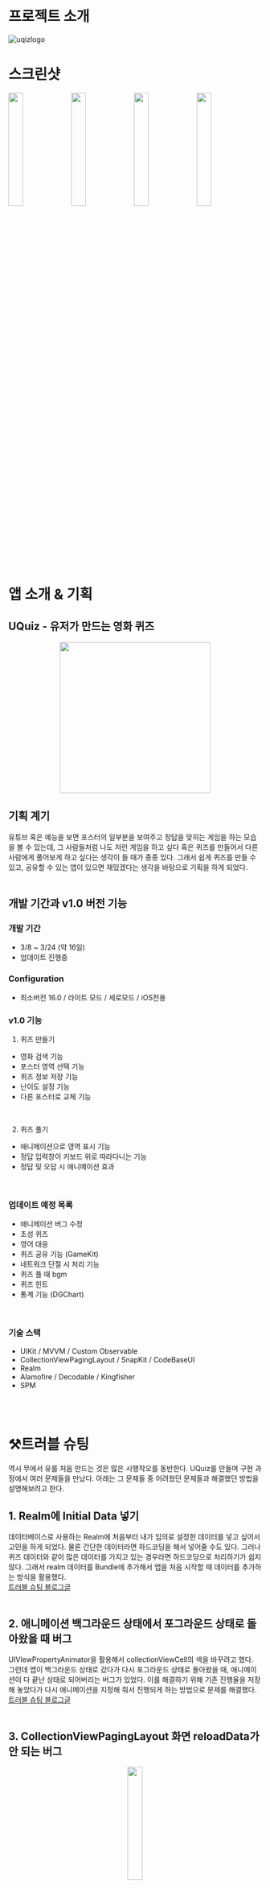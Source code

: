 

# 프로젝트 소개

![uqizlogo](https://github.com/Greeddk/UQuiz/assets/116425551/fa724db7-cde2-4b84-80ad-bf39c5102eb6)

# 스크린샷
<img width="24%" src="https://github.com/Greeddk/UQuiz/assets/116425551/b919d2e1-aa94-417c-9d3c-cef0c04a82b0"/>
<img width="24%" src="https://github.com/Greeddk/UQuiz/assets/116425551/2a971b72-8708-4bad-979f-5c78e5eb8aef"/>
<img width="24%" src="https://github.com/Greeddk/UQuiz/assets/116425551/1c4f1acd-abb9-4a5c-bfdb-0a99c24d887d"/>
<img width="24%" src="https://github.com/Greeddk/UQuiz/assets/116425551/dd4c5dcd-397c-490a-93dd-00de23261ece"/>


# 앱 소개 & 기획
## ‎UQuiz - 유저가 만드는 영화 퀴즈
<div align="center">
  <a target="_blank" href="https://apps.apple.com/kr/app/uquiz-%EC%9C%A0%EC%A0%80%EA%B0%80-%EB%A7%8C%EB%93%9C%EB%8A%94-%EC%98%81%ED%99%94-%ED%80%B4%EC%A6%88/id6479728756"><img width="300px" height="auto" src="https://github.com/DeveloperAcademy-POSTECH/MacC-Team13-SplitIt/assets/91787174/a9d5c9f2-3959-41f2-8783-dae29383f560" /></a>
  <br/>
</div>

## 기획 계기

유튜브 혹은 예능을 보면 포스터의 일부분을 보여주고 정답을 맞히는 게임을 하는 모습을 볼 수 있는데,
그 사람들처럼 나도 저런 게임을 하고 싶다 혹은 퀴즈를 만들어서 다른 사람에게 풀어보게 하고 싶다는 생각이 들 때가 종종 있다.
그래서 쉽게 퀴즈를 만들 수 있고, 공유할 수 있는 앱이 있으면 재밌겠다는 생각을 바탕으로 기획을 하게 되었다.  
<br>

## 개발 기간과 v1.0 버전 기능
### 개발 기간
- 3/8 ~ 3/24 (약 16일)
- 업데이트 진행중
### Configuration
- 최소버전 16.0 / 라이트 모드 / 세로모드 / iOS전용
### v1.0 기능
1. 퀴즈 만들기 
  - 영화 검색 기능
  - 포스터 영역 선택 기능
  - 퀴즈 정보 저장 기능
  - 난이도 설정 기능
  - 다른 포스터로 교체 기능
<br>

2. 퀴즈 풀기
  - 애니메이션으로 영역 표시 기능
  - 정답 입력창이 키보드 위로 따라다니는 기능
  - 정답 및 오답 시 애니메이션 효과
<br>

### 업데이트 예정 목록 
  - 애니메이션 버그 수정
  - 초성 퀴즈
  - 영어 대응
  - 퀴즈 공유 기능 (GameKit)
  - 네트워크 단절 시 처리 기능
  - 퀴즈 풀 때 bgm
  - 퀴즈 힌트
  - 통계 기능 (DGChart)
<br>

### 기술 스택
- UIKit / MVVM / Custom Observable
- CollectionViewPagingLayout / SnapKit / CodeBaseUI
- Realm
- Alamofire / Decodable / Kingfisher
- SPM
<br>
<br>

# ⚒️트러블 슈팅
 역시 무에서 유를 처음 만드는 것은 많은 시행착오를 동반한다. UQuiz를 만들며 구현 과정에서 여러 문제들을 만났다. 아래는 그 문제들 중 어려웠던 문제들과 해결했던 방법을 설명해보려고 한다.

## 1. Realm에 Initial Data 넣기
 데이터베이스로 사용하는 Realm에 처음부터 내가 임의로 설정한 데이터를 넣고 싶어서 고민을 하게 되었다. 물론 간단한 데이터라면 하드코딩을 해서 넣어줄 수도 있다. 그러나 퀴즈 데이터와 같이 많은 데이터를 가지고 있는 경우라면 하드코딩으로 처리하기가 쉽지 않다. 그래서 realm 데이터를 Bundle에 추가해서 앱을 처음 시작할 때 데이터를 추가하는 방식을 활용했다.
<br>
[트러블 슈팅 블로그글](https://d0ngurrrrrrr.tistory.com/134)
<br>
<br>

## 2. 애니메이션 백그라운드 상태에서 포그라운드 상태로 돌아왔을 때 버그
 UIVIewPropertyAnimator을 활용해서 collectionViewCell의 색을 바꾸려고 했다. 그런데 앱이 백그라운드 상태로 갔다가 다시 포그라운드 상태로 돌아왔을 때, 애니메이션이 다 끝난 상태로 되어버리는 버그가 있었다. 이를 해결하기 위해 기존 진행율을 저장해 놓았다가 다시 애니메이션을 지정해 줘서 진행되게 하는 방법으로 문제를 해결했다.
<br>
[트러블 슈팅 블로그글](https://d0ngurrrrrrr.tistory.com/141)
<br>
<br>

## 3. CollectionViewPagingLayout 화면 reloadData가 안 되는 버그
<p align="center">
<img width="24%" src="https://github.com/Greeddk/UQuiz/assets/116425551/0e0b07c0-578c-43be-a8d7-27b18b7231e5"/>  
</p>

 퀴즈 목록에서 중간 index의 퀴즈를 삭제하면 위와 같이 화면이 나타나는 버그가 있었다. 이 버그는 그냥 터치만 한번 해줘도 풀리는 버그였다. 하지만 이 버그는 눈에 잘 보이는 문제인 만큼 꽤나 치명적인 버그라고 생각했다. 해결 방법은 performBatchUpdates와 invalidateLayout이라는 메서드를 사용했다.
```
  self?.mainView.collectionView.reloadData()
  self?.mainView.collectionView.performBatchUpdates({
  self?.mainView.collectionView.collectionViewLayout.invalidateLayout()
  })
```
위 메서드들은 CollectionView의 레이아웃을 업데이트할 때, 특히 애니메이션과 함께 변경할 때 사용하는 메서드들로 '동적인 레이아웃 업데이트 시 사용'하거나 '애니메이션을 부드럽게 처리하는데' 사용한다고 한다. 즉 이런 버그는 UICollectionViewPagingLayout이라는 라이브러리를 활용해서 애니메이션과 동적인 레이아웃 UI를 구현해서 발생하는 버그였다.
<br>
<br>

## 4. BlurView가 사라지는 버그
<p align="center">
<img width="24%" src="https://github.com/Greeddk/UQuiz/assets/116425551/1f480fa1-753f-4899-bd80-304d82e4d487"/>
</p>

 위 사진처럼 보이면 안 되는 이미지가 Blur가 사라지면서 보이게 되는 버그가 발생했다. 이를 해결하기 위한 방법 중 내가 아는 방법으로는 2가지 방법이 있다. 첫 번째는 CIFilter를 활용하는 방법이다. 두 번째 방법은 위 이미지를 Kingfisher로 가져오는 것이라 Kingfisher의 내장 기능 중 Blur를 처리해 주는 process를 사용하는 것이다. 이번 프로젝트에선 후자의 방법으로 위의 버그를 해결했다.
 ```
  let url = PosterURL.thumbnailURL(detailURL: detailURL).endpoint
  let processor = BlurImageProcessor(blurRadius: 20.0)
  posterView.kf.setImage(with: url, options: [.processor(processor)])
```
<br>
<br>


# 🤔회고
## 잘한 점
### 1. 같은 API라도 차별성이 있는지?
  기획적인 측면이겠지만, 같은 API라도 차별성이 있는 무언가를 할 수 있다. 예를 들어 영화 정보 API를 가지고 단순히 영화 정보를 가져오는 게 아니라, 영화 정보 등을 이용해 포스터 보고 영화 제목 맞추기 등 퀴즈를 맞히는 앱으로 만들 수 있다. 단순히 영화 정보를 보여주는 이미 존재하는 앱을 만드는 건 여러 측면에서 의미가 없다고 생각을 했다. (물론 코딩 능력의 성장은 가능하겠지만...) 그래서 기획에서부터 앱의 차별화를 두어 많은 사람들이 재밌게 사용할 수 있는 앱을 기획했다. 그래서 개인 앱 프로젝트로 새로운 걸 시도했다는 점에서, 진부해 보이는 API라도 새로운 기능을 제공하는 앱을 만들었다는 것에 의미가 있다고 생각한다.
<br>
<br>

### 2. 새로운 라이브러리 사용
 UICollectionViewPagingLayout 사용
  기존의 FSPager과 같은 유명한 라이브러리도 있었지만 이번 프로젝트에서는 비교적 덜 유명한 새로운 라이브러리를 사용해 보았다. 우선 이유는 크게 3가지가 있다. 첫째로 FSPager는 SPM을 지원하지 않는다. 둘째로 남들과는 차별화된 UI를 구현하고 싶었다. 마지막으로 새로운 라이브러리를 내가 직접 구현해 보며 도큐먼트를 잘 이해할 수 있는지, 남이 짠 코드를 내 것으로 만들어서 잘 적용할 수 있는지 테스트해보고 싶었다. 결과적으로 3개의 목적을 모두 달성했다. SPM을 활용하였고, 남들과는 차별화된 UI를 구현했으며, 도큐먼트와 샘플 코드 등을 활용해 어떻게 사용하는지 파악해서 구현에 성공했다. 이를 통해 개발자로서 성장도 할 수 있었다.
<br>
<br>

### 3. 이전에 받은 피드백을 고려했는지?
#### 3-1. Custom Observable를 활용할 때, 초기값을 넣어주면 실행되는 bind 메서드뿐만 아니라 다른 걸 만들어서 사용했는지?

 bind 뿐만 아니라 초기화할 때 값이 전달될 필요가 없을 경우를 위해 새로운 메서드를 만들어서 활용했다. 이 코드의 차이를 RxSwift로 치환해서 생각해 보자면 subscribe를 할 때의 PublishSubject와 BehaviorSubject의 차이가 될 수 있겠다. (혹시 아니라면 말해주세요..)
```
  private var closure: ((T) -> Void)?
    
  var value: T {
        didSet {
            closure?(value)
      }
  }
    
  init(_ value: T) {
      self.value = value
  }
    
  func bind(_ closure: @escaping (T) -> Void) {
      closure(value)
      self.closure = closure
  }
    
  func noInitBind(_ closure: @escaping (T) -> Void) {
      self.closure = closure
  }
```
<br>
<br>

#### 3-2. 모델을 만들 때, 모델을 생성하는 로직을 만들지 말고 이니셜라이저로 만들어보기

 영화 검색을 통해 받아온 데이터를 이니셜라이저를 이용해서 퀴즈 데이터로 치환을 하였다. 로직을 추가적으로 만들 필요 없이 효율적으로 데이터를 치환할 수 있었다.
<br>
<br>

#### 3-3. Alamofire Router 패턴 사용

  물론 Moya도 있지만 Alamofire에 URLRequestConvertible을 활용해서 Router 패턴을 구현하였다. 사용하면서 느낀 점은 메서드랑 path가 다양할수록 더 효과적인 패턴일 것이라는 생각이 들었다.

```
enum Router: URLRequestConvertible {
    case search([String: String])
    case posters(Int)
    
    var baseURL: URL {
        return URL(string: "https://api.themoviedb.org/3")!
    }
    
    var headers: HTTPHeaders {
        return ["Authorization": APIKey.tmdb]
    }
    
    var method: HTTPMethod {
        switch self {
        case .search:
            return .get
        case .posters:
            return .get
        }
    }
    
    var path: String {
        switch self {
        case .search:
            return "search/movie"
        case .posters(let id):
            return "movie/\(id)/images"
        }
    }
    
    func asURLRequest() throws -> URLRequest {
        let url = baseURL.appendingPathComponent(path)
        var request = URLRequest(url: url)
        request.method = method
        request.headers = headers
        
        switch self {
        case let .search(Parameters):
            request = try URLEncodedFormParameterEncoder().encode(Parameters, into: request)
        case .posters(_):
            return request
        }
        return request
    }
}
```
<br>
<br>

#### 3-4. Swift 성능 최적화를 위한 WMO

 앱의 최적화를 위해 Dynamic Dispatch를 줄이려고 메서드를 private으로 만들고 final을 class 앞에 붙였다. 이를 통해 각각의 파일이 어떻게 의존하고 있는지를 더 명확하게 하였고, 런타임 성능을 향상할 수 있게 하였다.
<br>
<br>

### 4. 꾸준히 개발일지를 작성했는지?
 블로그를 보면 알겠지만, 개인 프로젝트를 시작하고나서부터 꾸준히 주 6회 이상 개발을 하며 개발일지를 작성하였다. 물론 모든 고민들과 시행착오들이 모두 개발일지에 담기지는 않았지만, 되돌아보면 중간중간 어떤 문제로 어려움을 겪었는지 또 꾸준히 어떤 걸 새로 익혔는지 파악할 수 있었다. 
<br>
<br>

## 반성할 점
### 1. 라이브러리와 기능 구현 테스트를 통해 이슈를 미리 인지했는지?
 사실 이번 앱을 만들면서 가장 중요한 기능이 사용자가 포스터에서 보일 곳을 선택하게 하는 것과 처음 보는 라이브러리로 구현하는 UI였다. 선택하는 부분은 이런저런 방법을 고민하다가 CollectionView를 활용해서 구현을 하였다. (일주일 동안 이것저것 테스트를 해보았다.) 하지만 UICollectionViewPagingLayout 같은 경우에는 메인 뷰를 구현할 때가 돼서야 부랴부랴 구현을 해보았고, 그 과정에서 안되거나 각종 버그들 때문에 많은 시간을 소비했었다. 미리 테스트를 해보았다면 시간을 아끼고 다른 것에 공수를 더 투입할 수 있었을 텐데 말이다.

 이와 같은 맥락으로 공유 기능도 마찬가지이다. 공유기능을 넣을 때가 돼서야 구현에 들어갔고, 여러 공유 방법이 안된다는 것을 뒤늦게 알았다. 이것을 고민하고 테스트해 보느라 업데이트 기간을 3일가량 날려서 아쉬웠다. 
<br>
<br>


#### 2. 이전에 받은 피드백을 고려했는지?
아직 이전에 받은 피드백 중 수용 못한 부분들도 있다. 대표적으론 NWPathMonitor를 활용한 네트워크 상태를 감지하는 부분이 있다. 업데이트를 통해 구현할 것이지만 위의 반성할 점에서 시간을 좀 아껴서 구현했다면 충분히 처음 출시했을 때 포함할 수 있었다고 생각한다.

